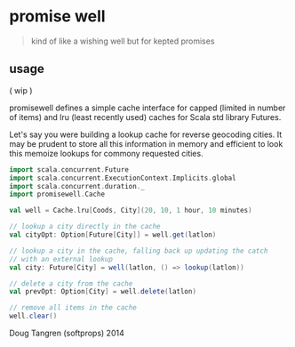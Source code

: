 # promise well

> kind of like a wishing well but for kepted promises

## usage

( wip )

promisewell defines a simple cache interface for capped (limited in number of items) and lru (least recently used) caches for Scala std library Futures.

Let's say you were building a lookup cache for reverse geocoding cities. It may be prudent to store all this information in memory and efficient to look this memoize lookups for commony requested cities.

```scala
import scala.concurrent.Future
import scala.concurrent.ExecutionContext.Implicits.global
import scala.concurrent.duration._
import promisewell.Cache

val well = Cache.lru[Coods, City](20, 10, 1 hour, 10 minutes)

// lookup a city directly in the cache
val cityOpt: Option[Future[City]] = well.get(latlon)

// lookup a city in the cache, falling back up updating the catch
// with an external lookup
val city: Future[City] = well(latlon, () => lookup(latlon))

// delete a city from the cache
val prevOpt: Option[City] = well.delete(latlon)

// remove all items in the cache
well.clear()
```


Doug Tangren (softprops) 2014
